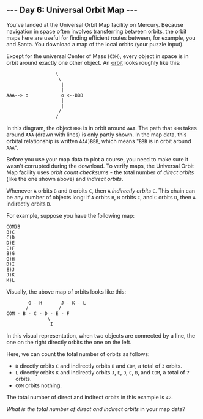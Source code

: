 <h2>--- Day 6: Universal Orbit Map ---</h2><p>You&apos;ve landed at the Universal Orbit Map facility on Mercury.  Because navigation in space often involves transferring between orbits, the orbit maps here are useful for finding efficient routes between, for example, you and Santa. You download a map of the local orbits (your puzzle input).</p>
<p>Except for the universal Center of Mass (<code>COM</code>), every object in space is in orbit around <span title="What do you mean, Kerbal Space Program doesn&apos;t have accurate orbital physics?">exactly one other object</span>.  An <a href="https://en.wikipedia.org/wiki/Orbit">orbit</a> looks roughly like this:</p>
<pre><code>                  \
                   \
                    |
                    |
AAA--&gt; o            o &lt;--BBB
                    |
                    |
                   /
                  /
</code></pre>
<p>In this diagram, the object <code>BBB</code> is in orbit around <code>AAA</code>. The path that <code>BBB</code> takes around <code>AAA</code> (drawn with lines) is only partly shown. In the map data, this orbital relationship is written <code>AAA)BBB</code>, which means &quot;<code>BBB</code> is in orbit around <code>AAA</code>&quot;.</p>
<p>Before you use your map data to plot a course, you need to make sure it wasn&apos;t corrupted during the download.  To verify maps, the Universal Orbit Map facility uses <em>orbit count checksums</em> - the total number of <em>direct orbits</em> (like the one shown above) and <em>indirect orbits</em>.</p>
	<p>Whenever <code>A</code> orbits <code>B</code> and <code>B</code> orbits <code>C</code>, then <code>A</code> <em>indirectly orbits</em> <code>C</code>.  This chain can be any number of objects long: if <code>A</code> orbits <code>B</code>, <code>B</code> orbits <code>C</code>, and <code>C</code> orbits <code>D</code>, then <code>A</code> indirectly orbits <code>D</code>.
</p><p>For example, suppose you have the following map:</p>
<pre><code>COM)B
B)C
C)D
D)E
E)F
B)G
G)H
D)I
E)J
J)K
K)L
</code></pre>
<p>Visually, the above map of orbits looks like this:</p>
<pre><code>        G - H       J - K - L
       /           /
COM - B - C - D - E - F
               \
                I
</code></pre>
<p>In this visual representation, when two objects are connected by a line, the one on the right directly orbits the one on the left.</p>
<p>Here, we can count the total number of orbits as follows:</p>
<ul>
<li><code>D</code> directly orbits <code>C</code> and indirectly orbits <code>B</code> and <code>COM</code>, a total of <code>3</code> orbits.</li>
<li><code>L</code> directly orbits <code>K</code> and indirectly orbits <code>J</code>, <code>E</code>, <code>D</code>, <code>C</code>, <code>B</code>, and <code>COM</code>, a total of <code>7</code> orbits.</li>
<li><code>COM</code> orbits nothing.</li>
</ul>
<p>The total number of direct and indirect orbits in this example is <code><em>42</em></code>.</p>
<p><em>What is the total number of direct and indirect orbits</em> in your map data?</p>

